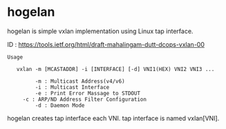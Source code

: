 hogelan
=======

hogelan is simple vxlan implementation using Linux tap interface.

ID : https://tools.ietf.org/html/draft-mahalingam-dutt-dcops-vxlan-00

	Usage

	   vxlan -m [MCASTADDR] -i [INTERFACE] [-d] VNI1(HEX) VNI2 VNI3 ...
	
	         -m : Multicast Address(v4/v6)
	         -i : Multicast Interface
	         -e : Print Error Massage to STDOUT
		 -c : ARP/ND Address Filter Configuration
	         -d : Daemon Mode


hogelan creates tap interface each VNI.
tap interface is named vxlan[VNI].
